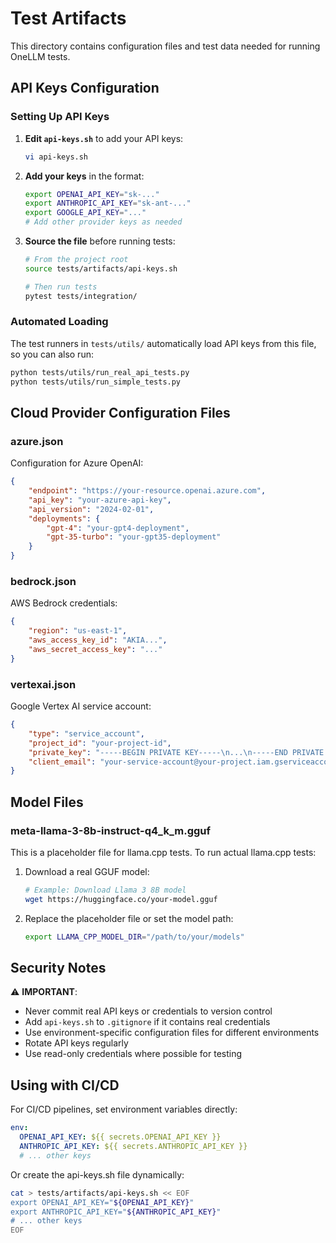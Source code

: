 # Test Artifacts

This directory contains configuration files and test data needed for running OneLLM tests.

## API Keys Configuration

### Setting Up API Keys

1. **Edit `api-keys.sh`** to add your API keys:
   ```bash
   vi api-keys.sh
   ```

2. **Add your keys** in the format:
   ```bash
   export OPENAI_API_KEY="sk-..."
   export ANTHROPIC_API_KEY="sk-ant-..."
   export GOOGLE_API_KEY="..."
   # Add other provider keys as needed
   ```

3. **Source the file** before running tests:
   ```bash
   # From the project root
   source tests/artifacts/api-keys.sh
   
   # Then run tests
   pytest tests/integration/
   ```

### Automated Loading

The test runners in `tests/utils/` automatically load API keys from this file, so you can also run:
```bash
python tests/utils/run_real_api_tests.py
python tests/utils/run_simple_tests.py
```

## Cloud Provider Configuration Files

### azure.json
Configuration for Azure OpenAI:
```json
{
    "endpoint": "https://your-resource.openai.azure.com",
    "api_key": "your-azure-api-key",
    "api_version": "2024-02-01",
    "deployments": {
        "gpt-4": "your-gpt4-deployment",
        "gpt-35-turbo": "your-gpt35-deployment"
    }
}
```

### bedrock.json
AWS Bedrock credentials:
```json
{
    "region": "us-east-1",
    "aws_access_key_id": "AKIA...",
    "aws_secret_access_key": "..."
}
```

### vertexai.json
Google Vertex AI service account:
```json
{
    "type": "service_account",
    "project_id": "your-project-id",
    "private_key": "-----BEGIN PRIVATE KEY-----\n...\n-----END PRIVATE KEY-----\n",
    "client_email": "your-service-account@your-project.iam.gserviceaccount.com"
}
```

## Model Files

### meta-llama-3-8b-instruct-q4_k_m.gguf
This is a placeholder file for llama.cpp tests. To run actual llama.cpp tests:

1. Download a real GGUF model:
   ```bash
   # Example: Download Llama 3 8B model
   wget https://huggingface.co/your-model.gguf
   ```

2. Replace the placeholder file or set the model path:
   ```bash
   export LLAMA_CPP_MODEL_DIR="/path/to/your/models"
   ```

## Security Notes

⚠️ **IMPORTANT**: 
- Never commit real API keys or credentials to version control
- Add `api-keys.sh` to `.gitignore` if it contains real credentials
- Use environment-specific configuration files for different environments
- Rotate API keys regularly
- Use read-only credentials where possible for testing

## Using with CI/CD

For CI/CD pipelines, set environment variables directly:
```yaml
env:
  OPENAI_API_KEY: ${{ secrets.OPENAI_API_KEY }}
  ANTHROPIC_API_KEY: ${{ secrets.ANTHROPIC_API_KEY }}
  # ... other keys
```

Or create the api-keys.sh file dynamically:
```bash
cat > tests/artifacts/api-keys.sh << EOF
export OPENAI_API_KEY="${OPENAI_API_KEY}"
export ANTHROPIC_API_KEY="${ANTHROPIC_API_KEY}"
# ... other keys
EOF
```